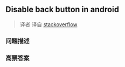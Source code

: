 ## Disable back button in android

> 译者 译自 [stackoverflow](http://stackoverflow.com/questions/4779954/disable-back-button-in-android) 

### 问题描述 

### 高票答案 

